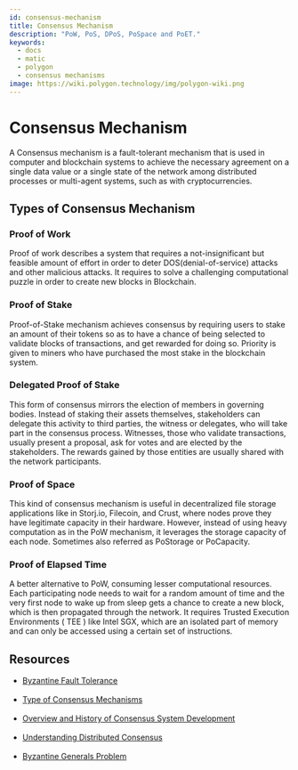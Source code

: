 ```yaml
---
id: consensus-mechanism
title: Consensus Mechanism
description: "PoW, PoS, DPoS, PoSpace and PoET."
keywords:
  - docs
  - matic
  - polygon
  - consensus mechanisms
image: https://wiki.polygon.technology/img/polygon-wiki.png
---
```


# Consensus Mechanism

A Consensus mechanism is a fault-tolerant mechanism that is used in computer and blockchain systems to achieve the necessary agreement on a single data value or a single state of the network among distributed processes or multi-agent systems, such as with cryptocurrencies.

## Types of Consensus Mechanism

### Proof of Work
Proof of work describes a system that requires a not-insignificant but feasible amount of effort in order to deter DOS(denial-of-service) attacks and other malicious attacks. It requires to solve a challenging computational puzzle in order to create new blocks in Blockchain.

### Proof of Stake
Proof-of-Stake mechanism achieves consensus by requiring users to stake an amount of their tokens so as to have a chance of being selected to validate blocks of transactions, and get rewarded for doing so. Priority is given to miners who have purchased the most stake in the blockchain system.

### Delegated Proof of Stake
This form of consensus mirrors the election of members in governing bodies. Instead of staking their assets themselves, stakeholders can delegate this activity to third parties, the witness or delegates, who will take part in the consensus process. Witnesses, those who validate transactions, usually present a proposal, ask for votes and are elected by the stakeholders. The rewards gained by those entities are usually shared with the network participants.

### Proof of Space
This kind of consensus mechanism is useful in decentralized file storage applications like in Storj.io, Filecoin, and Crust, where nodes prove they have legitimate capacity in their hardware. However, instead of using heavy computation as in the PoW mechanism, it leverages the storage capacity of each node. Sometimes also referred as PoStorage or PoCapacity.

### Proof of Elapsed Time
A better alternative to PoW, consuming lesser computational resources. Each participating node needs to wait for a random amount of time and the very first node to wake up from sleep gets a chance to create a new block, which is then propagated through the network. It requires Trusted Execution Environments ( TEE ) like Intel SGX, which are an isolated part of memory and can only be accessed using a certain set of instructions.

## **Resources**

- [Byzantine Fault Tolerance](https://medium.com/loom-network/understanding-blockchain-fundamentals-part-1-byzantine-fault-tolerance-245f46fe8419) <br></br>
- [Type of Consensus Mechanisms](https://www.codementor.io/blog/consensus-algorithms-5lr8exfi0s#types-of-consensus-algorithms) <br></br>
- [Overview and History of Consensus System Development](https://softwareengineeringdaily.com/2018/03/26/consensus-systems-with-ethan-buchman/) <br></br>
- [Understanding Distributed Consensus](https://medium.com/s/story/lets-take-a-crack-at-understanding-distributed-consensus-dad23d0dc95) <br></br>
- [Byzantine Generals Problem](https://en.wikipedia.org/wiki/Byzantine_fault#Byzantine_Generals'_Problem)